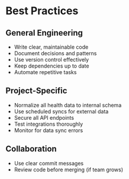 # Best Practices

## General Engineering
- Write clear, maintainable code
- Document decisions and patterns
- Use version control effectively
- Keep dependencies up to date
- Automate repetitive tasks

## Project-Specific
- Normalize all health data to internal schema
- Use scheduled syncs for external data
- Secure all API endpoints
- Test integrations thoroughly
- Monitor for data sync errors

## Collaboration
- Use clear commit messages
- Review code before merging (if team grows) 